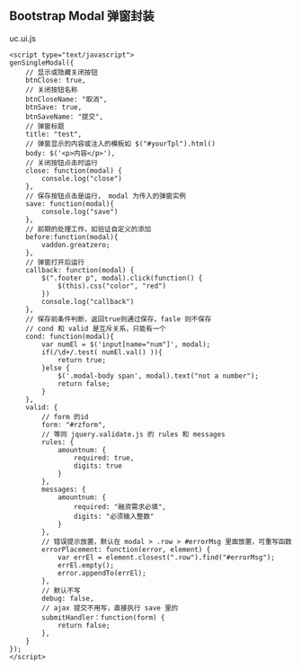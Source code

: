 ## Bootstrap Modal 弹窗封装
uc.ui.js

    <script type="text/javascript">
    genSingleModal({
        // 显示或隐藏关闭按钮
        btnClose: true,
        // 关闭按钮名称
        btnCloseName: "取消",
        btnSave: true,
        btnSaveName: "提交",
        // 弹窗标题
        title: "test",
        // 弹窗显示的内容或注入的模板如 $("#yourTpl").html()
        body: $('<p>内容</p>'),
        // 关闭按钮点击时运行
        close: function(modal) {
            console.log("close")
        },
        // 保存按钮点击是运行， modal 为传入的弹窗实例
        save: function(modal){
            console.log("save")
        },
        // 前期的处理工作，如验证自定义的添加
        before:function(modal){
            vaddon.greatzero;
        },
        // 弹窗打开后运行
        callback: function(modal) {
            $(".footer p", modal).click(function() {
                $(this).css("color", "red")
            })
            console.log("callback")
        },
        // 保存前条件判断，返回true则通过保存，fasle 则不保存
        // cond 和 valid 是互斥关系，只能有一个
        cond: function(modal){
            var numEl = $('input[name="num"]', modal);
            if(/\d+/.test( numEl.val() )){
                return true;
            }else {
                $('.modal-body span', modal).text("not a number");
                return false;
            }
        },
        valid: {
            // form 的id
            form: "#rzform",
            // 等同 jquery.validate.js 的 rules 和 messages
            rules: {
                amountnum: {
                    required: true,
                    digits: true
                }
            },
            messages: {
                amountnum: {
                    required: "融资需求必填",
                    digits: "必须输入整数" 
                }
            },
            // 错误提示放置，默认在 modal > .row > #errorMsg 里面放置，可重写函数
            errorPlacement: function(error, element) {
                var errEl = element.closest(".row").find("#errorMsg");
                errEl.empty();
                error.appendTo(errEl);
            },
            // 默认不写
            debug: false,
            // ajax 提交不用写，直接执行 save 里的
            submitHandler：function(form) {
                return false;
            },
        }
    });
    </script>